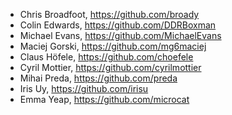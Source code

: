 <!-- Sorted alphabetically. -->

* Chris Broadfoot, https://github.com/broady
* Colin Edwards, https://github.com/DDRBoxman
* Michael Evans, https://github.com/MichaelEvans
* Maciej Gorski, https://github.com/mg6maciej
* Claus Höfele, https://github.com/choefele
* Cyril Mottier, https://github.com/cyrilmottier
* Mihai Preda, https://github.com/preda
* Iris Uy, https://github.com/irisu
* Emma Yeap, https://github.com/microcat
